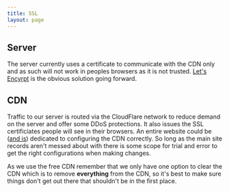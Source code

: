 ```yaml
---
title: SSL
layout: page
---
```


## Server

The server currently uses a certificate to communicate with the CDN only and as such will not work in peoples browsers as it is not trusted.  [Let's Encyrpt](https://letsencrypt.org/) is the obvious solution going forward.

## CDN

Traffic to our server is routed via the CloudFlare network to reduce demand on the server and offer some DDoS protections.  It also issues the SSL certificiates people will see in their browsers.  An entire website could be ([and is](https://support.cloudflare.com/hc/en-us)) dedicated to configuring the CDN correctly.  So long as the main site records aren't messed about with there is some scope for trial and error to get the right configurations when making changes.

As we use the free CDN remember that we only have one option to clear the CDN which is to remove **everything** from the CDN, so it's best to make sure things don't get out there that shouldn't be in the first place.
